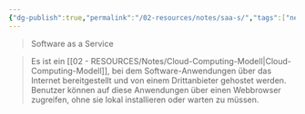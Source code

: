 ```yaml
---
{"dg-publish":true,"permalink":"/02-resources/notes/saa-s/","tags":["netzwerk"]}
---
```


> Software as a Service

> Es ist ein [[02 - RESOURCES/Notes/Cloud-Computing-Modell\|Cloud-Computing-Modell]], bei dem Software-Anwendungen über das Internet bereitgestellt und von einem Drittanbieter gehostet werden. Benutzer können auf diese Anwendungen über einen Webbrowser zugreifen, ohne sie lokal installieren oder warten zu müssen.